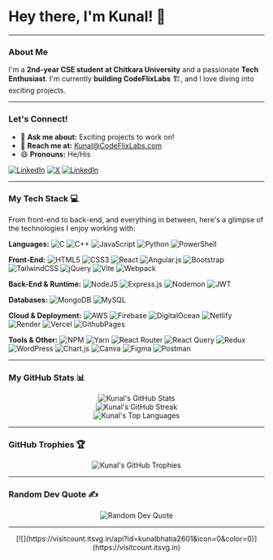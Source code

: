 # Hey there, I'm Kunal! 👋

---

### About Me

I'm a **2nd-year CSE student at Chitkara University** and a passionate **Tech Enthusiast**. I'm currently **building CodeFlixLabs** 🏗️, and I love diving into exciting projects.

---

### Let's Connect!

* 💬 **Ask me about:** Exciting projects to work on!
* 📧 **Reach me at:** [Kunal@CodeFlixLabs.com](mailto:Kunal@CodeFlixLabs.com)
* 😄 **Pronouns:** He/His

[![LinkedIn](https://img.shields.io/badge/LinkedIn-%230077B5.svg?logo=linkedin&logoColor=white)](https://linkedin.com/in/kunalbhatia2601) [![X](https://img.shields.io/badge/X-black.svg?logo=X&logoColor=white)](https://x.com/kunalbhatia2601) [![LinkedIn](https://img.shields.io/badge/LinkedIn-%230077B5.svg?logo=linkedin&logoColor=white)](https://www.linkedin.com/company/codeflixlabs)

---

### My Tech Stack 💻

From front-end to back-end, and everything in between, here's a glimpse of the technologies I enjoy working with:

**Languages:**
![C](https://img.shields.io/badge/c-%2300599C.svg?style=for-the-badge&logo=c&logoColor=white) ![C++](https://img.shields.io/badge/c++-%2300599C.svg?style=for-the-badge&logo=c%2B%2B&logoColor=white) ![JavaScript](https://img.shields.io/badge/javascript-%23323330.svg?style=for-the-badge&logo=javascript&logoColor=%23F7DF1E) ![Python](https://img.shields.io/badge/python-3670A0?style=for-the-badge&logo=python&logoColor=ffdd54) ![PowerShell](https://img.shields.io/badge/PowerShell-%235391FE.svg?style=for-the-badge&logo=powershell&logoColor=white)

**Front-End:**
![HTML5](https://img.shields.io/badge/html5-%23E34F26.svg?style=for-the-badge&logo=html5&logoColor=white) ![CSS3](https://img.shields.io/badge/css3-%231572B6.svg?style=for-the-badge&logo=css3&logoColor=white) ![React](https://img.shields.io/badge/react-%2320232a.svg?style=for-the-badge&logo=react&logoColor=%2361DAFB) ![Angular.js](https://img.shields.io/badge/angular.js-%23E23237.svg?style=for-the-badge&logo=angularjs&logoColor=white) ![Bootstrap](https://img.shields.io/badge/bootstrap-%238511FA.svg?style=for-the-badge&logo=bootstrap&logoColor=white) ![TailwindCSS](https://img.shields.io/badge/tailwindcss-%2338B2AC.svg?style=for-the-badge&logo=tailwind-css&logoColor=white) ![jQuery](https://img.shields.io/badge/jquery-%230769AD.svg?style=for-the-badge&logo=jquery&logoColor=white) ![Vite](https://img.shields.io/badge/vite-%23646CFF.svg?style=for-the-badge&logo=vite&logoColor=white) ![Webpack](https://img.shields.io/badge/webpack-%238DD6F9.svg?style=for-the-badge&logo=webpack&logoColor=black)

**Back-End & Runtime:**
![NodeJS](https://img.shields.io/badge/node.js-6DA55F?style=for-the-badge&logo=node.js&logoColor=white) ![Express.js](https://img.shields.io/badge/express.js-%23404d59.svg?style=for-the-badge&logo=express&logoColor=%2361DAFB) ![Nodemon](https://img.shields.io/badge/NODEMON-%23323330.svg?style=for-the-badge&logo=nodemon&logoColor=%BBDEAD) ![JWT](https://img.shields.io/badge/JWT-black?style=for-the-badge&logo=JSON%20web%20tokens)

**Databases:**
![MongoDB](https://img.shields.io/badge/MongoDB-%234ea94b.svg?style=for-the-badge&logo=mongodb&logoColor=white) ![MySQL](https://img.shields.io/badge/mysql-%2300000f.svg?style=for-the-badge&logo=mysql&logoColor=white)

**Cloud & Deployment:**
![AWS](https://img.shields.io/badge/AWS-%23FF9900.svg?style=for-the-badge&logo=amazon-aws&logoColor=white) ![Firebase](https://img.shields.io/badge/firebase-%23039BE5.svg?style=for-the-badge&logo=firebase) ![DigitalOcean](https://img.shields.io/badge/DigitalOcean-%230167ff.svg?style=for-the-badge&logo=digitalOcean&logoColor=white) ![Netlify](https://img.shields.io/badge/netlify-%23000000.svg?style=for-the-badge&logo=netlify&logoColor=#00C7B7) ![Render](https://img.shields.io/badge/Render-%46E3B7.svg?style=for-the-badge&logo=render&logoColor=white) ![Vercel](https://img.shields.io/badge/vercel-%23000000.svg?style=for-the-badge&logo=vercel&logoColor=white) ![GithubPages](https://img.shields.io/badge/github%20pages-121013?style=for-the-badge&logo=github&logoColor=white)

**Tools & Other:**
![NPM](https://img.shields.io/badge/NPM-%23CB3837.svg?style=for-the-badge&logo=npm&logoColor=white) ![Yarn](https://img.shields.io/badge/yarn-%232C8EBB.svg?style=for-the-badge&logo=yarn&logoColor=white) ![React Router](https://img.shields.io/badge/React_Router-CA4245?style=for-the-badge&logo=react-router&logoColor=white) ![React Query](https://img.shields.io/badge/-React%20Query-FF4154?style=for-the-badge&logo=react%20query&logoColor=white) ![Redux](https://img.shields.io/badge/redux-%23593d88.svg?style=for-the-badge&logo=redux&logoColor=white) ![WordPress](https://img.shields.io/badge/WordPress-%23117AC9.svg?style=for-for-the-badge&logo=WordPress&logoColor=white) ![Chart.js](https://img.shields.io/badge/chart.js-F5788D.svg?style=for-the-badge&logo=chart.js&logoColor=white) ![Canva](https://img.shields.io/badge/Canva-%2300C4CC.svg?style=for-the-badge&logo=Canva&logoColor=white) ![Figma](https://img.shields.io/badge/figma-%23F24E1E.svg?style=for-the-badge&logo=figma&logoColor=white) ![Postman](https://img.shields.io/badge/Postman-FF6C37?style=for-the-badge&logo=postman&logoColor=white)

---

### My GitHub Stats 📊

<p align="center">
    <img src="https://github-readme-stats.vercel.app/api?username=kunalbhatia2601&theme=dark&hide_border=false&include_all_commits=false&count_private=false" alt="Kunal's GitHub Stats" />
    <br/>
    <img src="https://github-readme-streak-stats.herokuapp.com/?user=kunalbhatia2601&theme=dark&hide_border=false" alt="Kunal's GitHub Streak" />
    <br/>
    <img src="https://github-readme-stats.vercel.app/api/top-langs/?username=kunalbhatia2601&theme=dark&hide_border=false&include_all_commits=false&count_private=false&layout=compact" alt="Kunal's Top Languages" />
</p>

---

### GitHub Trophies 🏆

<p align="center">
    <img src="https://github-profile-trophy.vercel.app/?username=kunalbhatia2601&theme=radical&no-frame=false&no-bg=true&margin-w=4" alt="Kunal's GitHub Trophies" />
</p>

---

### Random Dev Quote ✍️

<p align="center">
    <img src="https://quotes-github-readme.vercel.app/api?type=horizontal&theme=radical" alt="Random Dev Quote" />
</p>

---

<p align="center">
    [![](https://visitcount.itsvg.in/api?id=kunalbhatia2601&icon=0&color=0)](https://visitcount.itsvg.in)
</p>
